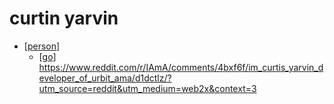 # curtin yarvin

- [[person]]
  - [[go]] https://www.reddit.com/r/IAmA/comments/4bxf6f/im_curtis_yarvin_developer_of_urbit_ama/d1dctlz/?utm_source=reddit&utm_medium=web2x&context=3


[//begin]: # "Autogenerated link references for markdown compatibility"
[person]: person "Person"
[go]: go "Go"
[//end]: # "Autogenerated link references"